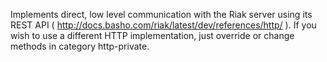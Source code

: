 Implements direct, low level communication with the Riak server using its REST API ( http://docs.basho.com/riak/latest/dev/references/http/ ).
If you wish to use a different HTTP implementation, just override or change methods in category http-private.